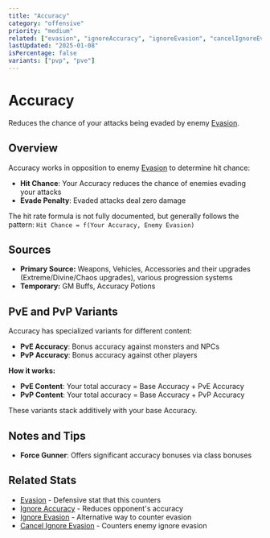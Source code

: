 ```yaml
---
title: "Accuracy"
category: "offensive"
priority: "medium"
related: ["evasion", "ignoreAccuracy", "ignoreEvasion", "cancelIgnoreEvasion"]
lastUpdated: "2025-01-08"
isPercentage: false
variants: ["pvp", "pve"]
---
```


# Accuracy

Reduces the chance of your attacks being evaded by enemy [Evasion](/stats/evasion).

## Overview

Accuracy works in opposition to enemy [Evasion](/stats/evasion) to determine hit chance:

- **Hit Chance**: Your Accuracy reduces the chance of enemies evading your attacks
- **Evade Penalty**: Evaded attacks deal zero damage

The hit rate formula is not fully documented, but generally follows the pattern:
`Hit Chance = f(Your Accuracy, Enemy Evasion)`

## Sources

- **Primary Source:** Weapons, Vehicles, Accessories and their upgrades (Extreme/Divine/Chaos upgrades), various progression systems
- **Temporary:** GM Buffs, Accuracy Potions

## PvE and PvP Variants

Accuracy has specialized variants for different content:

- **PvE Accuracy**: Bonus accuracy against monsters and NPCs
- **PvP Accuracy**: Bonus accuracy against other players

**How it works:**
- **PvE Content**: Your total accuracy = Base Accuracy + PvE Accuracy
- **PvP Content**: Your total accuracy = Base Accuracy + PvP Accuracy

These variants stack additively with your base Accuracy.

## Notes and Tips

- **Force Gunner**: Offers significant accuracy bonuses via class bonuses

## Related Stats

- [Evasion](/stats/evasion) - Defensive stat that this counters
- [Ignore Accuracy](/stats/ignore-accuracy) - Reduces opponent's accuracy
- [Ignore Evasion](/stats/ignore-evasion) - Alternative way to counter evasion
- [Cancel Ignore Evasion](/stats/cancel-ignore-evasion) - Counters enemy ignore evasion